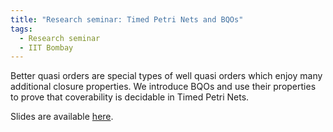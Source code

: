 ```yaml
---
title: "Research seminar: Timed Petri Nets and BQOs"
tags:
  - Research seminar
  - IIT Bombay
---
```


Better quasi orders are special types of well quasi orders which enjoy many additional closure properties. We introduce BQOs and use their properties to prove that coverability is decidable in Timed Petri Nets.

Slides are available [here](https://meettaraviya.github.io/pdfs/CS_735_Slides.pdf "Timed Petri Nets and BQOs").